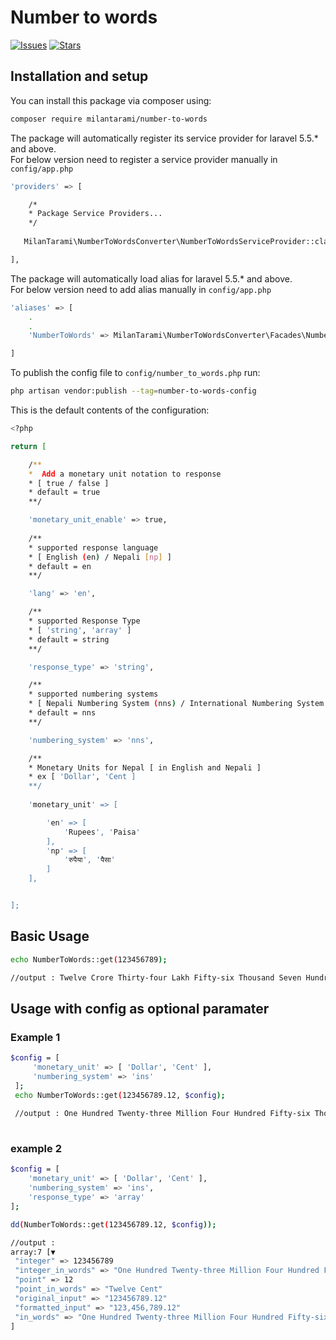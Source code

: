 # Number to words

[![Issues](https://img.shields.io/github/issues/milantarami/number-to-words?style=flat-square&logo=appveyor)](https://github.com/milantarami/number-to-words/issues)
[![Stars](https://img.shields.io/github/stars/milantarami/number-to-words?style=flat-square&logo=appveyor)](https://github.com/milantarami/number-to-words/stargazers)
<!-- [![Total Downloads](https://img.shields.io/packagist/dt/spatie/laravel-backup.svg?style=flat-square&logo=appveyor)](https://packagist.org/packages/milantarami/number-to-words) -->

## Installation and setup

You can install this package via composer using:

``` bash
composer require milantarami/number-to-words
```

The package will automatically register its service provider for laravel 5.5.* and above. <br>
For below version need to register a service provider manually in <code>config/app.php</code>

``` bash
'providers' => [

    /*
    * Package Service Providers...
    */
    
   MilanTarami\NumberToWordsConverter\NumberToWordsServiceProvider::class         

],
```

The package will automatically load alias for laravel 5.5.* and above. <br>
For below version need to add alias manually in <code>config/app.php</code>

``` bash
'aliases' => [
    .
    .
    'NumberToWords' => MilanTarami\NumberToWordsConverter\Facades\NumberToWordsFacade::class,

]
```

To publish the config file to <code>config/number_to_words.php</code> run:

``` bash
php artisan vendor:publish --tag=number-to-words-config
```

This is the default contents of the configuration:

``` bash
<?php

return [

    /** 
    *  Add a monetary unit notation to response
    * [ true / false ]
    * default = true
    **/

    'monetary_unit_enable' => true,
    
    /** 
    * supported response language 
    * [ English (en) / Nepali [np] ]
    * default = en
    **/

    'lang' => 'en',

    /** 
    * supported Response Type
    * [ 'string', 'array' ]
    * default = string
    **/

    'response_type' => 'string',

    /** 
    * supported numbering systems
    * [ Nepali Numbering System (nns) / International Numbering System (ins) ]
    * default = nns
    **/

    'numbering_system' => 'nns',

    /** 
    * Monetary Units for Nepal [ in English and Nepali ]
    * ex [ 'Dollar', 'Cent ]
    **/
        
    'monetary_unit' => [

        'en' => [ 
            'Rupees', 'Paisa'
        ],
        'np' => [
            'रुपैया', 'पैसा'
        ]
    ],


];

```

##  Basic Usage

``` bash
echo NumberToWords::get(123456789);

//output : Twelve Crore Thirty-four Lakh Fifty-six Thousand Seven Hundred Eighty-nine Rupees and Twelve Paisa

```

## Usage with config as optional paramater

### Example 1

``` bash
$config = [
     'monetary_unit' => [ 'Dollar', 'Cent' ],
     'numbering_system' => 'ins'
 ];
 echo NumberToWords::get(123456789.12, $config);
 
 //output : One Hundred Twenty-three Million Four Hundred Fifty-six Thousand Seven Hundred Eighty-nine Dollar and Twelve Cent
 
 ```
 
 ### example 2
 ``` bash
 $config = [
     'monetary_unit' => [ 'Dollar', 'Cent' ],
     'numbering_system' => 'ins',
     'response_type' => 'array'
 ];
 
 dd(NumberToWords::get(123456789.12, $config));
 
 //output :
 array:7 [▼
  "integer" => 123456789
  "integer_in_words" => "One Hundred Twenty-three Million Four Hundred Fifty-six Thousand Seven Hundred Eighty-nine Dollar"
  "point" => 12
  "point_in_words" => "Twelve Cent"
  "original_input" => "123456789.12"
  "formatted_input" => "123,456,789.12"
  "in_words" => "One Hundred Twenty-three Million Four Hundred Fifty-six Thousand Seven Hundred Eighty-nine Dollar and Twelve Cent"
]
 
 
```
